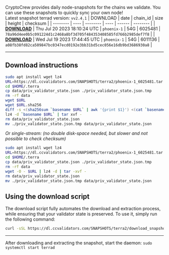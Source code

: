 CryptoCrew provides daily node-snapshots for the chains we validate. You can use these snapshots to quickly sync your own node!  
Latest snapshot terrad version: `vv2.4.1`
| DOWNLOAD | date | chain_id | size | height | checksum |
| -------- | ---- | -------- | ---- | ------ | -------- |
| **[DOWNLOAD](https://dl.ccvalidators.com/SNAPSHOTS/$CHAIN_NAME/phoenix-1_6025481.tar.lz4)** | Thu Jul 20 2023 18:10:24 UTC | `phoenix-1` | 54G | 6025481 | `78a96d4ee0b5c091224d1c2468a8bf3d705f484353408585fd766b2985def7f8` |
| **[DOWNLOAD](https://dl.ccvalidators.com/SNAPSHOTS/$CHAIN_NAME/phoenix-1_6011136.tar.lz4)** | Wed Jul 19 2023 17:44:45 UTC | `phoenix-1` | 54G | 6011136 | `a08fb38fd82ca509847bc0347ecd0192e3bb31bd5cec056e16db9bd3686930a8` |
 
---
## Download instructions
 
```sh
sudo apt install wget lz4
URL=https://dl.ccvalidators.com/SNAPSHOTS/terra2/phoenix-1_6025481.tar.lz4
cd $HOME/.terra
cp data/priv_validator_state.json ./priv_validator_state.json.tmp
rm -rf data
wget $URL
wget $URL.sha256
diff -s <(sha256sum `basename $URL` | awk '{print $1}') <(cat `basename $URL`.sha256)
lz4 -d `basename $URL` | tar xvf -
rm data/priv_validator_state.json
mv ./priv_validator_state.json.tmp data/priv_validator_state.json
```
*Or single-stream: (no double disk-space needed, but slower and not possible to check checksum)*
```sh
sudo apt install wget lz4
URL=https://dl.ccvalidators.com/SNAPSHOTS/terra2/phoenix-1_6025481.tar.lz4
cd $HOME/.terra
cp data/priv_validator_state.json ./priv_validator_state.json.tmp
rm -rf data
wget -O - $URL | lz4 -d | tar -xvf -
rm data/priv_validator_state.json
mv ./priv_validator_state.json.tmp data/priv_validator_state.json
```
## Using the download script
 
The download script fully automates the download and extraction process, while ensuring that your validator state is preserved. To use it, simply run the following command:
 
```sh
curl -sSL https://dl.ccvalidators.com/SNAPSHOTS/terra2/download_snapshot.sh | bash
```
---
After downloading and extracting the snapshot, start the daemon: `sudo systemctl start terrad`
